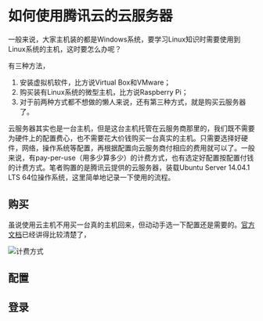# 如何使用腾讯云的云服务器

一般来说，大家主机装的都是Windows系统，要学习Linux知识时需要使用到Linux系统的主机，这时要怎么办呢？

有三种方法，

1. 安装虚拟机软件，比方说Virtual Box和VMware；
2. 购买装有Linux系统的微型主机，比方说Raspberry Pi；
3. 对于前两种方式都不想做的懒人来说，还有第三种方式，就是购买云服务器了。

云服务器其实也是一台主机，但是这台主机托管在云服务商那里的，我们既不需要为硬件上的配置费心，也不需要花大价钱购买一台真实的主机。只需要选择好硬件，网络，操作系统等配置，再根据配置向云服务商付相应的费用就可以了。一般来说，有pay-per-use（用多少算多少）的计费方式，也有选定好配置按配置付钱的计费方式。笔者购置的是腾讯云提供的云服务器，装载Ubuntu Server 14.04.1 LTS 64位操作系统，这里简单地记录一下使用的流程。

## 购买

虽说使用云主机不用买一台真的主机回来，但动动手选一下配置还是需要的。[官方文档](https://www.qcloud.com/doc/product/213/2972)已经讲得比较清楚了，

![计费方式](https://mccdn.qcloud.com/static/img/2116de97fc48aa340e08d3ebb982bbde/image.png)
## 配置

## 登录
